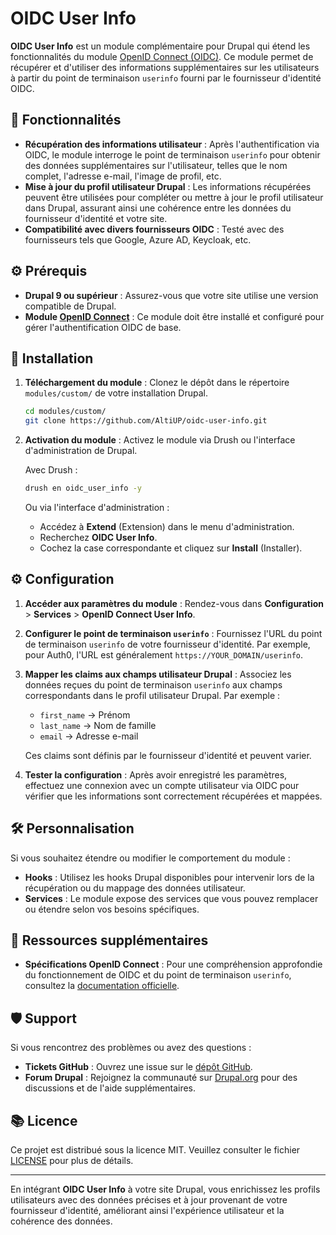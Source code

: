 # OIDC User Info

**OIDC User Info** est un module complémentaire pour Drupal qui étend les fonctionnalités du module [OpenID Connect (OIDC)](https://www.drupal.org/project/oidc). Ce module permet de récupérer et d'utiliser des informations supplémentaires sur les utilisateurs à partir du point de terminaison `userinfo` fourni par le fournisseur d'identité OIDC.

## 📌 Fonctionnalités

- **Récupération des informations utilisateur** : Après l'authentification via OIDC, le module interroge le point de terminaison `userinfo` pour obtenir des données supplémentaires sur l'utilisateur, telles que le nom complet, l'adresse e-mail, l'image de profil, etc.
- **Mise à jour du profil utilisateur Drupal** : Les informations récupérées peuvent être utilisées pour compléter ou mettre à jour le profil utilisateur dans Drupal, assurant ainsi une cohérence entre les données du fournisseur d'identité et votre site.
- **Compatibilité avec divers fournisseurs OIDC** : Testé avec des fournisseurs tels que Google, Azure AD, Keycloak, etc.

## ⚙️ Prérequis

- **Drupal 9 ou supérieur** : Assurez-vous que votre site utilise une version compatible de Drupal.
- **Module [OpenID Connect](https://www.drupal.org/project/oidc)** : Ce module doit être installé et configuré pour gérer l'authentification OIDC de base.

## 🚀 Installation

1. **Téléchargement du module** : Clonez le dépôt dans le répertoire `modules/custom/` de votre installation Drupal.

   ```bash
   cd modules/custom/
   git clone https://github.com/AltiUP/oidc-user-info.git
   ```

2. **Activation du module** : Activez le module via Drush ou l'interface d'administration de Drupal.

   Avec Drush :

   ```bash
   drush en oidc_user_info -y
   ```

   Ou via l'interface d'administration :

   - Accédez à **Extend** (Extension) dans le menu d'administration.
   - Recherchez **OIDC User Info**.
   - Cochez la case correspondante et cliquez sur **Install** (Installer).

## ⚙️ Configuration

1. **Accéder aux paramètres du module** : Rendez-vous dans **Configuration** > **Services** > **OpenID Connect User Info**.

2. **Configurer le point de terminaison `userinfo`** : Fournissez l'URL du point de terminaison `userinfo` de votre fournisseur d'identité. Par exemple, pour Auth0, l'URL est généralement `https://YOUR_DOMAIN/userinfo`.

3. **Mapper les claims aux champs utilisateur Drupal** : Associez les données reçues du point de terminaison `userinfo` aux champs correspondants dans le profil utilisateur Drupal. Par exemple :

   - `first_name` → Prénom
   - `last_name` → Nom de famille
   - `email` → Adresse e-mail

   Ces claims sont définis par le fournisseur d'identité et peuvent varier.

4. **Tester la configuration** : Après avoir enregistré les paramètres, effectuez une connexion avec un compte utilisateur via OIDC pour vérifier que les informations sont correctement récupérées et mappées.

## 🛠️ Personnalisation

Si vous souhaitez étendre ou modifier le comportement du module :

- **Hooks** : Utilisez les hooks Drupal disponibles pour intervenir lors de la récupération ou du mappage des données utilisateur.
- **Services** : Le module expose des services que vous pouvez remplacer ou étendre selon vos besoins spécifiques.

## 📑 Ressources supplémentaires

- **Spécifications OpenID Connect** : Pour une compréhension approfondie du fonctionnement de OIDC et du point de terminaison `userinfo`, consultez la [documentation officielle](https://openid.net/specs/openid-connect-core-1_0.html#UserInfo).

## 🛡️ Support

Si vous rencontrez des problèmes ou avez des questions :

- **Tickets GitHub** : Ouvrez une issue sur le [dépôt GitHub](https://github.com/AltiUP/oidc-user-info/issues).
- **Forum Drupal** : Rejoignez la communauté sur [Drupal.org](https://www.drupal.org/forum) pour des discussions et de l'aide supplémentaires.

## 📚 Licence

Ce projet est distribué sous la licence MIT. Veuillez consulter le fichier [LICENSE](LICENSE) pour plus de détails.

---

En intégrant **OIDC User Info** à votre site Drupal, vous enrichissez les profils utilisateurs avec des données précises et à jour provenant de votre fournisseur d'identité, améliorant ainsi l'expérience utilisateur et la cohérence des données.

